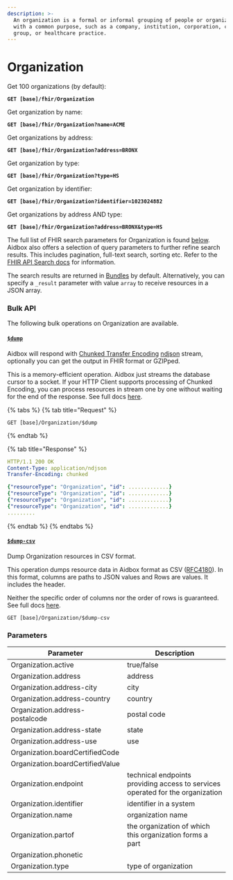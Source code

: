 ```yaml
---
description: >-
  An organization is a formal or informal grouping of people or organizations
  with a common purpose, such as a company, institution, corporation, community
  group, or healthcare practice.
---
```


# Organization

Get 100 organizations (by default):

<pre><code><strong>GET [base]/fhir/Organization
</strong></code></pre>

Get organization by name:

<pre><code><strong>GET [base]/fhir/Organization?name=ACME
</strong></code></pre>

Get organizations by address:

<pre><code><strong>GET [base]/fhir/Organization?address=BRONX
</strong></code></pre>

Get organization by type:

<pre><code><strong>GET [base]/fhir/Organization?type=HS
</strong></code></pre>

Get organization by identifier:

<pre><code><strong>GET [base]/fhir/Organization?identifier=1023024882
</strong></code></pre>

Get organizations by address AND type:

<pre><code><strong>GET [base]/fhir/Organization?address=BRONX&#x26;type=HS
</strong></code></pre>

The full list of FHIR search parameters for Organization is found [below](organization.md#parameters). Aidbox also offers a selection of query parameters to further refine search results. This includes pagination, full-text search, sorting etc. Refer to the [FHIR API Search docs](broken-reference) for information.

The search results are returned in [Bundles](../../../api/bundle.md) by default. Alternatively, you can specify a `_result` parameter with value `array` to receive resources in a JSON array.

### Bulk API

The following bulk operations on Organization are available.

#### [`$dump`](../../../bulk-api-1/usddump.md)

Aidbox will respond with [Chunked Transfer Encoding](https://en.wikipedia.org/wiki/Chunked_transfer_encoding) [ndjson](http://ndjson.org/) stream, optionally you can get the output in FHIR format or GZIPped.

This is a memory-efficient operation. Aidbox just streams the database cursor to a socket. If your HTTP Client supports processing of Chunked Encoding, you can process resources in stream one by one without waiting for the end of the response. See full docs [here](../../../bulk-api-1/usddump.md).

{% tabs %}
{% tab title="Request" %}
```
GET [base]/Organization/$dump
```
{% endtab %}

{% tab title="Response" %}
```yaml
HTTP/1.1 200 OK
Content-Type: application/ndjson
Transfer-Encoding: chunked

{"resourceType": "Organization", "id": .............}
{"resourceType": "Organization", "id": .............}
{"resourceType": "Organization", "id": .............}
{"resourceType": "Organization", "id": .............}
.........
```
{% endtab %}
{% endtabs %}

#### [`$dump-csv`](../../../bulk-api-1/usddump-csv.md)

Dump Organization resources in CSV format.

This operation dumps resource data in Aidbox format as CSV ([RFC4180](https://datatracker.ietf.org/doc/html/rfc4180)). In this format, columns are paths to JSON values and Rows are values. It includes the header.

Neither the specific order of columns nor the order of rows is guaranteed. See full docs [here](../../../bulk-api-1/usddump-csv.md).

```
GET [base]/Organization/$dump-csv
```

### Parameters

| Parameter                        | Description                                                                    |
| -------------------------------- | ------------------------------------------------------------------------------ |
| Organization.active              | true/false                                                                     |
| Organization.address             | address                                                                        |
| Organization.address-city        | city                                                                           |
| Organization.address-country     | country                                                                        |
| Organization.address-postalcode  | postal code                                                                    |
| Organization.address-state       | state                                                                          |
| Organization.address-use         | use                                                                            |
| Organization.boardCertifiedCode  |                                                                                |
| Organization.boardCertifiedValue |                                                                                |
| Organization.endpoint            | technical endpoints providing access to services operated for the organization |
| Organization.identifier          | identifier in a system                                                         |
| Organization.name                | organization name                                                              |
| Organization.partof              | the organization of which this organization forms a part                       |
| Organization.phonetic            |                                                                                |
| Organization.type                | type of organization                                                           |

